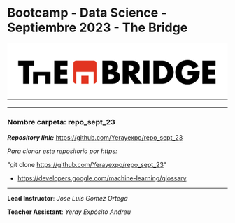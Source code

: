 # Bootcamp - Data Science - Septiembre 2023 - The Bridge


![The Bridge](./1-Ramp_Up/Git/img/TheBridge_logo.png)

----------

### **Nombre carpeta**: repo_sept_23

***Repository link:*** https://github.com/Yerayexpo/repo_sept_23

*Para clonar este repositorio por https:*

"git clone https://github.com/Yerayexpo/repo_sept_23"

- https://developers.google.com/machine-learning/glossary

----------

**Lead Instructor**: *Jose Luis Gomez Ortega*

**Teacher Assistant**: *Yeray Expósito Andreu*
